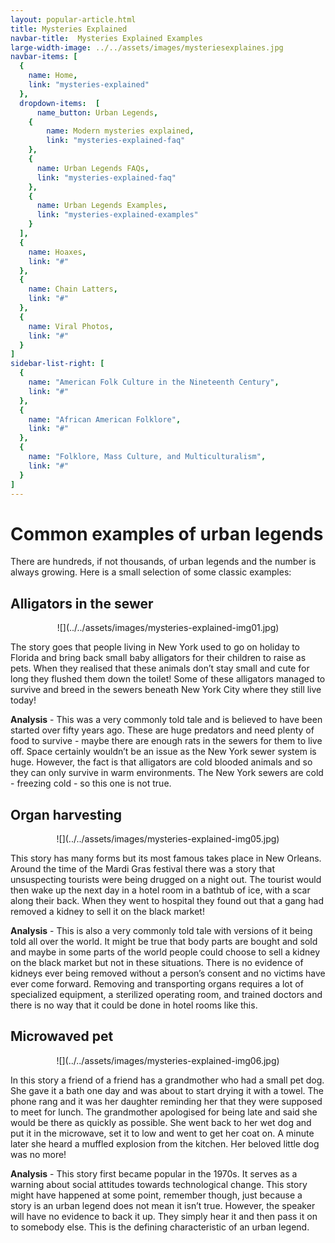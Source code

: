 ```yaml
---
layout: popular-article.html
title: Mysteries Explained
navbar-title:  Mysteries Explained Examples
large-width-image: ../../assets/images/mysteriesexplaines.jpg
navbar-items: [
  {
    name: Home,
    link: "mysteries-explained"
  },
  dropdown-items:  [
      name_button: Urban Legends,
    {
        name: Modern mysteries explained,
        link: "mysteries-explained-faq"
    },
    {
      name: Urban Legends FAQs,
      link: "mysteries-explained-faq"
    },
    {
      name: Urban Legends Examples,
      link: "mysteries-explained-examples"
    }
  ],
  {
    name: Hoaxes,
    link: "#"
  },
  {
    name: Chain Latters,
    link: "#"
  },
  {
    name: Viral Photos,
    link: "#"
  }
]
sidebar-list-right: [
  {
    name: "American Folk Culture in the Nineteenth Century",
    link: "#"
  },
  {
    name: "African American Folklore",
    link: "#"
  },
  {
    name: "Folklore, Mass Culture, and Multiculturalism",
    link: "#"
  }
]
---
```


# Common examples of urban legends

There are hundreds, if not thousands, of urban legends and the number is always growing. Here is a small selection of some classic examples:

## Alligators in the sewer
 <center>![](../../assets/images/mysteries-explained-img01.jpg)</center>

The story goes that people living in New York used to go on holiday to Florida and bring back small baby alligators for their children to raise as pets. When they realised that these animals don’t stay small and cute for long they flushed them down the toilet! Some of these alligators managed to survive and breed in the sewers beneath New York City where they still live today!

**Analysis** - This was a very commonly told tale and is believed to have been started over fifty years ago. These are huge predators and need plenty of food to survive - maybe there are enough rats in the sewers for them to live off. Space certainly wouldn’t be an issue as the New York sewer system is huge. However, the fact is that alligators are cold blooded animals and so they can only survive in warm environments. The New York sewers are cold - freezing cold - so this one is not true.

## Organ harvesting  
<center>![](../../assets/images/mysteries-explained-img05.jpg)</center>

This story has many forms but its most famous takes place in New Orleans. Around the time of the Mardi Gras festival there was a story that unsuspecting tourists were being drugged on a night out. The tourist would then wake up the next day in a hotel room in a bathtub of ice, with a scar along their back. When they went to hospital they found out that a gang had removed a kidney to sell it on the black market!

**Analysis** - This is also a very commonly told tale with versions of it being told all over the world. It might be true that body parts are bought and sold and maybe in some parts of the world people could choose to sell a kidney on the black market but not in these situations. There is no evidence of kidneys ever being removed without a person’s consent and no victims have ever come forward. Removing and transporting organs requires a lot of specialized equipment, a sterilized operating room, and trained doctors and there is no way that it could be done in hotel rooms like this.

## Microwaved pet
<center>![](../../assets/images/mysteries-explained-img06.jpg)</center>

In this story a friend of a friend has a grandmother who had a small pet dog. She gave it a bath one day and was about to start drying it with a towel. The phone rang and it was her daughter reminding her that they were supposed to meet for lunch. The grandmother apologised for being late and said she would be there as quickly as possible. She went back to her wet dog and put it in the microwave, set it to low and went to get her coat on. A minute later she heard a muffled explosion from the kitchen. Her beloved little dog was no more!

**Analysis** - This story first became popular in the 1970s. It serves as a warning about social attitudes towards technological change. This story might have happened at some point, remember though, just because a story is an urban legend does not mean it isn’t true. However, the speaker will have no evidence to back it up. They simply hear it and then pass it on to somebody else. This is the defining characteristic of an urban legend.
